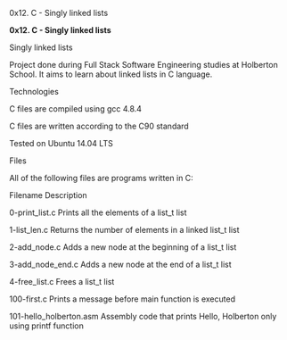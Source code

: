 0x12. C - Singly linked lists

**0x12. C - Singly linked lists**

Singly linked lists

Project done during Full Stack Software Engineering studies at Holberton School. It aims to learn about linked lists in C language.



Technologies

C files are compiled using gcc 4.8.4

C files are written according to the C90 standard

Tested on Ubuntu 14.04 LTS

Files

All of the following files are programs written in C:



Filename	Description

0-print_list.c	Prints all the elements of a list_t list

1-list_len.c	Returns the number of elements in a linked list_t list

2-add_node.c	Adds a new node at the beginning of a list_t list

3-add_node_end.c	Adds a new node at the end of a list_t list

4-free_list.c	Frees a list_t list

100-first.c	Prints a message before main function is executed

101-hello_holberton.asm	Assembly code that prints Hello, Holberton only using printf function
